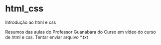 # html_css
 Introdução ao html e css
 
 Resumos das aulas do Professor Guanabara do Curso em vídeo do curso de html e css.
 Tentar enviar arquivo *.txt
